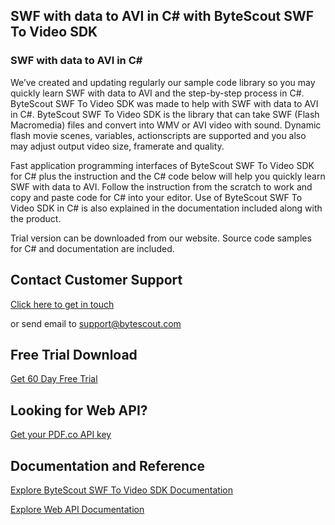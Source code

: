## SWF with data to AVI in C# with ByteScout SWF To Video SDK

### SWF with data to AVI in C#

We’ve created and updating regularly our sample code library so you may quickly learn SWF with data to AVI and the step-by-step process in C#. ByteScout SWF To Video SDK was made to help with SWF with data to AVI in C#. ByteScout SWF To Video SDK is the library that can take SWF (Flash Macromedia) files and convert into WMV or AVI video with sound. Dynamic flash movie scenes, variables, actionscripts are supported and you also may adjust output video size, framerate and quality.

Fast application programming interfaces of ByteScout SWF To Video SDK for C# plus the instruction and the C# code below will help you quickly learn SWF with data to AVI. Follow the instruction from the scratch to work and copy and paste code for C# into your editor. Use of ByteScout SWF To Video SDK in C# is also explained in the documentation included along with the product.

Trial version can be downloaded from our website. Source code samples for C# and documentation are included.

## Contact Customer Support

[Click here to get in touch](https://bytescout.zendesk.com/hc/en-us/requests/new?subject=ByteScout%20SWF%20To%20Video%20SDK%20Question)

or send email to [support@bytescout.com](mailto:support@bytescout.com?subject=ByteScout%20SWF%20To%20Video%20SDK%20Question) 

## Free Trial Download

[Get 60 Day Free Trial](https://bytescout.com/download/web-installer?utm_source=github-readme)

## Looking for Web API? 

[Get your PDF.co API key](https://pdf.co/documentation/api?utm_source=github-readme)

## Documentation and Reference

[Explore ByteScout SWF To Video SDK Documentation](https://bytescout.com/documentation/index.html?utm_source=github-readme)

[Explore Web API Documentation](https://pdf.co/documentation/api?utm_source=github-readme)